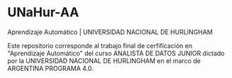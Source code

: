# UNaHur-AA
Aprendizaje Automático | UNIVERSIDAD NACIONAL DE HURLINGHAM

Este repositorio corresponde al trabajo final de cerfificación en "Aprendizaje Automático" del curso ANALISTA DE DATOS JUNIOR dictado por la UNIVERSIDAD NACIONAL DE HURLINGHAM en el marco de ARGENTINA PROGRAMA 4.0.
